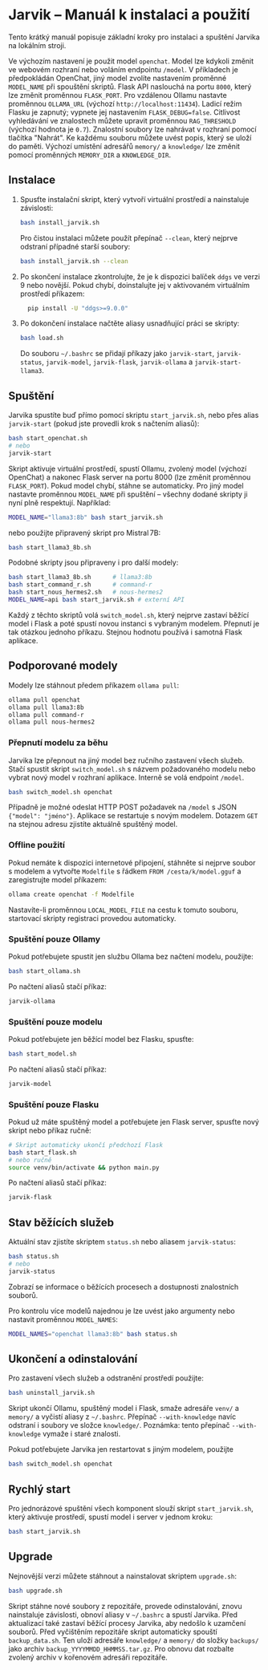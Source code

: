 # Jarvik – Manuál k instalaci a použití

Tento krátký manuál popisuje základní kroky pro instalaci a spuštění Jarvika na lokálním stroji.

Ve výchozím nastavení je použit model `openchat`. Model lze kdykoli změnit ve webovém rozhraní nebo voláním endpointu `/model`. V příkladech je předpokládán OpenChat, jiný model zvolíte nastavením proměnné `MODEL_NAME` při spouštění skriptů.
Flask API naslouchá na portu `8000`, který lze změnit proměnnou `FLASK_PORT`.
Pro vzdálenou Ollamu nastavte proměnnou `OLLAMA_URL` (výchozí
`http://localhost:11434`).
Ladicí režim Flasku je zapnutý; vypnete jej nastavením `FLASK_DEBUG=false`.
Citlivost vyhledávání ve znalostech můžete upravit proměnnou `RAG_THRESHOLD`
(výchozí hodnota je `0.7`).
Znalostní soubory lze nahrávat v rozhraní pomocí tlačítka "Nahrát". Ke každému souboru můžete uvést popis, který se uloží do paměti.
Výchozí umístění adresářů `memory/` a `knowledge/` lze změnit pomocí proměnných `MEMORY_DIR` a `KNOWLEDGE_DIR`.

## Instalace

1. Spusťte instalační skript, který vytvoří virtuální prostředí a nainstaluje závislosti:
   ```bash
   bash install_jarvik.sh
   ```
   Pro čistou instalaci můžete použít přepínač `--clean`, který nejprve odstraní případné starší soubory:
   ```bash
   bash install_jarvik.sh --clean
   ```

2. Po skončení instalace zkontrolujte, že je k dispozici balíček `ddgs`
   ve verzi 9 nebo novější. Pokud chybí, doinstalujte jej v aktivovaném
   virtuálním prostředí příkazem:
   ```bash
     pip install -U "ddgs>=9.0.0"
   ```

3. Po dokončení instalace načtěte aliasy usnadňující práci se skripty:
   ```bash
   bash load.sh
   ```
   Do souboru `~/.bashrc` se přidají příkazy jako `jarvik-start`, `jarvik-status`,
   `jarvik-model`, `jarvik-flask`, `jarvik-ollama` a `jarvik-start-llama3`.

## Spuštění

Jarvika spustíte buď přímo pomocí skriptu `start_jarvik.sh`, nebo přes alias `jarvik-start` (pokud jste provedli krok s načtením aliasů):
```bash
bash start_openchat.sh
# nebo
jarvik-start
```
Skript aktivuje virtuální prostředí, spustí Ollamu, zvolený model (výchozí
OpenChat) a nakonec Flask server na portu 8000 (lze změnit proměnnou
`FLASK_PORT`). Pokud model chybí, stáhne se automaticky. Pro jiný model
nastavte proměnnou `MODEL_NAME` při spuštění – všechny dodané skripty ji nyní
plně respektují. Například:

```bash
MODEL_NAME="llama3:8b" bash start_jarvik.sh
```
nebo použijte připravený skript pro Mistral 7B:

```bash
bash start_llama3_8b.sh
```

Podobné skripty jsou připraveny i pro další modely:

```bash
bash start_llama3_8b.sh      # llama3:8b
bash start_command_r.sh      # command-r
bash start_nous_hermes2.sh   # nous-hermes2
MODEL_NAME=api bash start_jarvik.sh # externí API
```
Každý z těchto skriptů volá `switch_model.sh`,
který nejprve zastaví běžící model i Flask a poté
spustí novou instanci s vybraným modelem. Přepnutí je tak otázkou
jednoho příkazu.
Stejnou hodnotu používá i samotná Flask aplikace.

## Podporované modely

Modely lze stáhnout předem příkazem `ollama pull`:

```bash
ollama pull openchat
ollama pull llama3:8b
ollama pull command-r
ollama pull nous-hermes2
```

### Přepnutí modelu za běhu

Jarvika lze přepnout na jiný model bez ručního zastavení všech služeb.
Stačí spustit skript `switch_model.sh` s názvem požadovaného modelu nebo
vybrat nový model v rozhraní aplikace. Interně se volá endpoint `/model`.

```bash
bash switch_model.sh openchat
```

Případně je možné odeslat HTTP POST požadavek na `/model` s JSON
`{"model": "jméno"}`. Aplikace se restartuje s novým modelem. Dotazem `GET`
na stejnou adresu zjistíte aktuálně spuštěný model.

### Offline použití

Pokud nemáte k dispozici internetové připojení, stáhněte si nejprve soubor s
modelem a vytvořte `Modelfile` s řádkem
`FROM /cesta/k/model.gguf` a zaregistrujte model příkazem:

```bash
ollama create openchat -f Modelfile
```

Nastavíte-li proměnnou `LOCAL_MODEL_FILE` na cestu k tomuto souboru, startovací
skripty registraci provedou automaticky.

### Spuštění pouze Ollamy

Pokud potřebujete spustit jen službu Ollama bez načtení modelu, použijte:

```bash
bash start_ollama.sh
```

Po načtení aliasů stačí příkaz:

```bash
jarvik-ollama
```

### Spuštění pouze modelu

Pokud potřebujete jen běžící model bez Flasku, spusťte:

```bash
bash start_model.sh
```

Po načtení aliasů stačí příkaz:

```bash
jarvik-model
```

### Spuštění pouze Flasku

Pokud už máte spuštěný model a potřebujete jen Flask server, spusťte nový
skript nebo příkaz ručně:

```bash
# Skript automaticky ukončí předchozí Flask
bash start_flask.sh
# nebo ručně
source venv/bin/activate && python main.py
```

Po načtení aliasů stačí příkaz:

```bash
jarvik-flask
```

## Stav běžících služeb

Aktuální stav zjistíte skriptem `status.sh` nebo aliasem `jarvik-status`:
```bash
bash status.sh
# nebo
jarvik-status
```
Zobrazí se informace o běžících procesech a dostupnosti znalostních souborů.

Pro kontrolu více modelů najednou je lze uvést jako argumenty nebo nastavit
proměnnou `MODEL_NAMES`:

```bash
MODEL_NAMES="openchat llama3:8b" bash status.sh
```

## Ukončení a odinstalování

Pro zastavení všech služeb a odstranění prostředí použijte:
```bash
bash uninstall_jarvik.sh
```
Skript ukončí Ollamu, spuštěný model i Flask, smaže adresáře `venv/` a `memory/` a vyčistí aliasy z `~/.bashrc`.
Přepínač `--with-knowledge` navíc odstraní i soubory ve složce `knowledge/`.
Poznámka: tento přepínač `--with-knowledge` vymaže i staré znalosti.

Pokud potřebujete Jarvika jen restartovat s jiným modelem, použijte

```bash
bash switch_model.sh openchat
```

## Rychlý start

Pro jednorázové spuštění všech komponent slouží skript `start_jarvik.sh`, který aktivuje prostředí, spustí model i server v jednom kroku:
```bash
bash start_jarvik.sh
```

## Upgrade

Nejnovější verzi můžete stáhnout a nainstalovat skriptem `upgrade.sh`:
```bash
bash upgrade.sh
```
Skript stáhne nové soubory z repozitáře, provede odinstalování, znovu nainstaluje závislosti, obnoví aliasy v `~/.bashrc` a spustí Jarvika.
Před aktualizací také zastaví běžící procesy Jarvika, aby nedošlo k uzamčení souborů.
Před vyčištěním repozitáře skript automaticky spouští `backup_data.sh`. Ten uloží
adresáře `knowledge/` a `memory/` do složky `backups/` jako archiv
`backup_YYYYMMDD_HHMMSS.tar.gz`. Pro obnovu dat rozbalte zvolený archiv v
kořenovém adresáři repozitáře.
